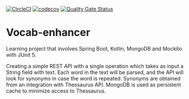 [![CircleCI](https://circleci.com/gh/sovesky/vocab-enhancer.svg?style=shield&circle-token=e13fd7c6057aec9cc74c760b2a4182ac96c3a1c2)](https://app.circleci.com/pipelines/github/sovesky/vocab-enhancer)
[![codecov](https://codecov.io/gh/sovesky/vocab-enhancer/branch/master/graph/badge.svg)](https://codecov.io/gh/sovesky/vocab-enhancer)
[![Quality Gate Status](https://sonarcloud.io/api/project_badges/measure?project=sovesky_vocab-enhancer&metric=alert_status)](https://sonarcloud.io/dashboard?id=sovesky_vocab-enhancer)

# Vocab-enhancer
Learning project that involves Spring Boot, Kotlin, MongoDB and Mockito with JUnit 5.

Creating a simple REST API with a single operation which takes as input a String field with text. 
Each word in the text will be parsed, and the API will look for synonyms in case the word is repeated. 
Synonyms are obtained from an integration with Thessaurus API. MongoDB is used as persistent cache to minimize access to Thessaurus.
